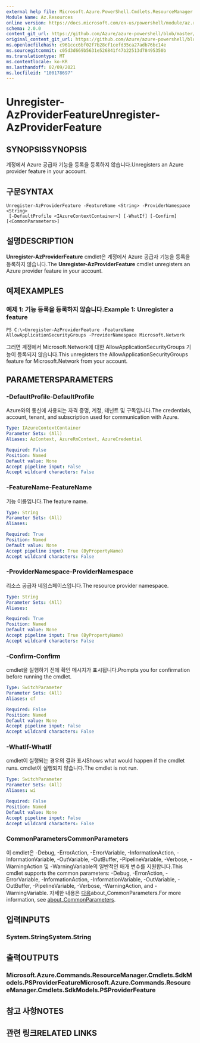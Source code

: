 ```yaml
---
external help file: Microsoft.Azure.PowerShell.Cmdlets.ResourceManager.dll-Help.xml
Module Name: Az.Resources
online version: https://docs.microsoft.com/en-us/powershell/module/az.resources/unregister-azproviderfeature
schema: 2.0.0
content_git_url: https://github.com/Azure/azure-powershell/blob/master/src/Resources/Resources/help/Unregister-AzProviderFeature.md
original_content_git_url: https://github.com/Azure/azure-powershell/blob/master/src/Resources/Resources/help/Unregister-AzProviderFeature.md
ms.openlocfilehash: c961ccc6bf02f7b28cf1cefd35ca27adb76bc14e
ms.sourcegitcommit: c05d3d669b5631e526841f47b22513d78495350b
ms.translationtype: MT
ms.contentlocale: ko-KR
ms.lasthandoff: 02/09/2021
ms.locfileid: "100178697"
---
```

# <span data-ttu-id="c65e2-101">Unregister-AzProviderFeature</span><span class="sxs-lookup"><span data-stu-id="c65e2-101">Unregister-AzProviderFeature</span></span>

## <span data-ttu-id="c65e2-102">SYNOPSIS</span><span class="sxs-lookup"><span data-stu-id="c65e2-102">SYNOPSIS</span></span>
<span data-ttu-id="c65e2-103">계정에서 Azure 공급자 기능을 등록을 등록하지 않습니다.</span><span class="sxs-lookup"><span data-stu-id="c65e2-103">Unregisters an Azure provider feature in your account.</span></span>

## <span data-ttu-id="c65e2-104">구문</span><span class="sxs-lookup"><span data-stu-id="c65e2-104">SYNTAX</span></span>

```
Unregister-AzProviderFeature -FeatureName <String> -ProviderNamespace <String>
 [-DefaultProfile <IAzureContextContainer>] [-WhatIf] [-Confirm] [<CommonParameters>]
```

## <span data-ttu-id="c65e2-105">설명</span><span class="sxs-lookup"><span data-stu-id="c65e2-105">DESCRIPTION</span></span>
<span data-ttu-id="c65e2-106">**Unregister-AzProviderFeature** cmdlet은 계정에서 Azure 공급자 기능을 등록을 등록하지 않습니다.</span><span class="sxs-lookup"><span data-stu-id="c65e2-106">The **Unregister-AzProviderFeature** cmdlet unregisters an Azure provider feature in your account.</span></span>

## <span data-ttu-id="c65e2-107">예제</span><span class="sxs-lookup"><span data-stu-id="c65e2-107">EXAMPLES</span></span>

### <span data-ttu-id="c65e2-108">예제 1: 기능 등록을 등록하지 않습니다.</span><span class="sxs-lookup"><span data-stu-id="c65e2-108">Example 1: Unregister a feature</span></span>
```
PS C:\>Unregister-AzProviderFeature -FeatureName AllowApplicationSecurityGroups -ProviderNamespace Microsoft.Network
```

<span data-ttu-id="c65e2-109">그러면 계정에서 Microsoft.Network에 대한 AllowApplicationSecurityGroups 기능이 등록되지 않습니다.</span><span class="sxs-lookup"><span data-stu-id="c65e2-109">This unregisters the AllowApplicationSecurityGroups feature for Microsoft.Network from your account.</span></span>

## <span data-ttu-id="c65e2-110">PARAMETERS</span><span class="sxs-lookup"><span data-stu-id="c65e2-110">PARAMETERS</span></span>

### <span data-ttu-id="c65e2-111">-DefaultProfile</span><span class="sxs-lookup"><span data-stu-id="c65e2-111">-DefaultProfile</span></span>
<span data-ttu-id="c65e2-112">Azure와의 통신에 사용되는 자격 증명, 계정, 테넌트 및 구독입니다.</span><span class="sxs-lookup"><span data-stu-id="c65e2-112">The credentials, account, tenant, and subscription used for communication with Azure.</span></span>

```yaml
Type: IAzureContextContainer
Parameter Sets: (All)
Aliases: AzContext, AzureRmContext, AzureCredential

Required: False
Position: Named
Default value: None
Accept pipeline input: False
Accept wildcard characters: False
```

### <span data-ttu-id="c65e2-113">-FeatureName</span><span class="sxs-lookup"><span data-stu-id="c65e2-113">-FeatureName</span></span>
<span data-ttu-id="c65e2-114">기능 이름입니다.</span><span class="sxs-lookup"><span data-stu-id="c65e2-114">The feature name.</span></span>

```yaml
Type: String
Parameter Sets: (All)
Aliases:

Required: True
Position: Named
Default value: None
Accept pipeline input: True (ByPropertyName)
Accept wildcard characters: False
```

### <span data-ttu-id="c65e2-115">-ProviderNamespace</span><span class="sxs-lookup"><span data-stu-id="c65e2-115">-ProviderNamespace</span></span>
<span data-ttu-id="c65e2-116">리소스 공급자 네임스페이스입니다.</span><span class="sxs-lookup"><span data-stu-id="c65e2-116">The resource provider namespace.</span></span>

```yaml
Type: String
Parameter Sets: (All)
Aliases:

Required: True
Position: Named
Default value: None
Accept pipeline input: True (ByPropertyName)
Accept wildcard characters: False
```

### <span data-ttu-id="c65e2-117">-Confirm</span><span class="sxs-lookup"><span data-stu-id="c65e2-117">-Confirm</span></span>
<span data-ttu-id="c65e2-118">cmdlet을 실행하기 전에 확인 메시지가 표시됩니다.</span><span class="sxs-lookup"><span data-stu-id="c65e2-118">Prompts you for confirmation before running the cmdlet.</span></span>

```yaml
Type: SwitchParameter
Parameter Sets: (All)
Aliases: cf

Required: False
Position: Named
Default value: None
Accept pipeline input: False
Accept wildcard characters: False
```

### <span data-ttu-id="c65e2-119">-WhatIf</span><span class="sxs-lookup"><span data-stu-id="c65e2-119">-WhatIf</span></span>
<span data-ttu-id="c65e2-120">cmdlet이 실행되는 경우의 결과 표시</span><span class="sxs-lookup"><span data-stu-id="c65e2-120">Shows what would happen if the cmdlet runs.</span></span>
<span data-ttu-id="c65e2-121">cmdlet이 실행되지 않습니다.</span><span class="sxs-lookup"><span data-stu-id="c65e2-121">The cmdlet is not run.</span></span>

```yaml
Type: SwitchParameter
Parameter Sets: (All)
Aliases: wi

Required: False
Position: Named
Default value: None
Accept pipeline input: False
Accept wildcard characters: False
```

### <span data-ttu-id="c65e2-122">CommonParameters</span><span class="sxs-lookup"><span data-stu-id="c65e2-122">CommonParameters</span></span>
<span data-ttu-id="c65e2-123">이 cmdlet은 -Debug, -ErrorAction, -ErrorVariable, -InformationAction, -InformationVariable, -OutVariable, -OutBuffer, -PipelineVariable, -Verbose, -WarningAction 및 -WarningVariable의 일반적인 매개 변수를 지원합니다.</span><span class="sxs-lookup"><span data-stu-id="c65e2-123">This cmdlet supports the common parameters: -Debug, -ErrorAction, -ErrorVariable, -InformationAction, -InformationVariable, -OutVariable, -OutBuffer, -PipelineVariable, -Verbose, -WarningAction, and -WarningVariable.</span></span> <span data-ttu-id="c65e2-124">자세한 내용은 [다음](http://go.microsoft.com/fwlink/?LinkID=113216)about_CommonParameters.</span><span class="sxs-lookup"><span data-stu-id="c65e2-124">For more information, see [about_CommonParameters](http://go.microsoft.com/fwlink/?LinkID=113216).</span></span>

## <span data-ttu-id="c65e2-125">입력</span><span class="sxs-lookup"><span data-stu-id="c65e2-125">INPUTS</span></span>

### <span data-ttu-id="c65e2-126">System.String</span><span class="sxs-lookup"><span data-stu-id="c65e2-126">System.String</span></span>

## <span data-ttu-id="c65e2-127">출력</span><span class="sxs-lookup"><span data-stu-id="c65e2-127">OUTPUTS</span></span>

### <span data-ttu-id="c65e2-128">Microsoft.Azure.Commands.ResourceManager.Cmdlets.SdkModels.PSProviderFeature</span><span class="sxs-lookup"><span data-stu-id="c65e2-128">Microsoft.Azure.Commands.ResourceManager.Cmdlets.SdkModels.PSProviderFeature</span></span>

## <span data-ttu-id="c65e2-129">참고 사항</span><span class="sxs-lookup"><span data-stu-id="c65e2-129">NOTES</span></span>

## <span data-ttu-id="c65e2-130">관련 링크</span><span class="sxs-lookup"><span data-stu-id="c65e2-130">RELATED LINKS</span></span>